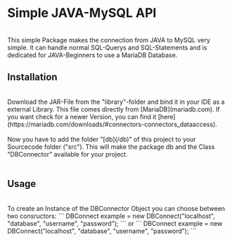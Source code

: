 # Simple JAVA-MySQL API
<br>
This simple Package makes the connection from JAVA to MySQL very simple. It can handle normal SQL-Querys and SQL-Statements and is dedicated for JAVA-Beginners to use a MariaDB Database.

<h2> Installation </h2>
<br>
Download the JAR-File from the "library"-folder and bind it in your IDE as a external Library. This file comes directly from [MariaDB](mariadb.com). If you want check for a newer Version, you can find it [here](https://mariadb.com/downloads/#connectors-connectors_dataaccess).
<br>
<br>
Now you have to add the folder "[db](/db)" of this project to your Sourcecode folder ("src"). This will make the package db and the Class "DBConnector" available for your project.
<br>
<br>
<h2> Usage </h2>
<br>
To create an Instance of the DBConnector Object you can choose between two consructors:
```
DBConnect example = new DBConnect("localhost", "database", "username", "password");
```
or
```
DBConnect example = new DBConnect("localhost", "database", "username", "password");
```
